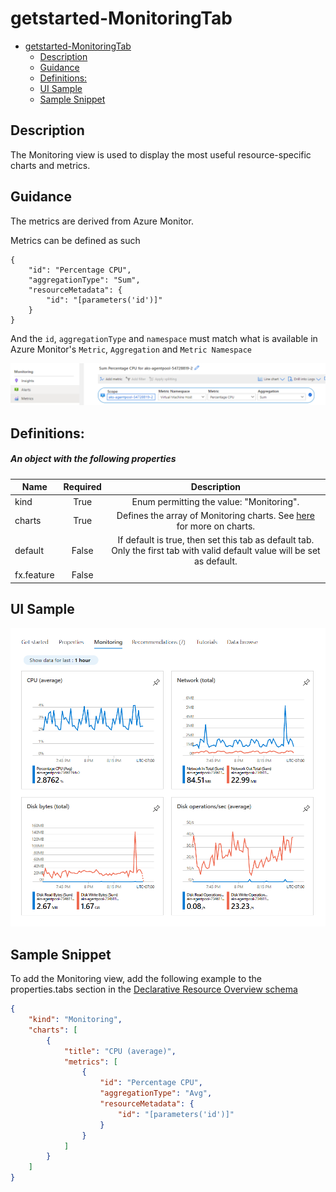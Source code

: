 <a name="getstarted-monitoringtab"></a>
# getstarted-MonitoringTab
* [getstarted-MonitoringTab](#getstarted-monitoringtab)
    * [Description](#getstarted-monitoringtab-description)
    * [Guidance](#getstarted-monitoringtab-guidance)
    * [Definitions:](#getstarted-monitoringtab-definitions)
    * [UI Sample](#getstarted-monitoringtab-ui-sample)
    * [Sample Snippet](#getstarted-monitoringtab-sample-snippet)

<a name="getstarted-monitoringtab-description"></a>
## Description
The Monitoring view is used to display the most useful resource-specific charts and metrics.
<a name="getstarted-monitoringtab-guidance"></a>
## Guidance
The metrics are derived from Azure Monitor.

Metrics can be defined as such
```
{
    "id": "Percentage CPU",
    "aggregationType": "Sum",
    "resourceMetadata": {
        "id": "[parameters('id')]"
    }
}
```
And the `id`, `aggregationType` and `namespace` must match what is available in Azure Monitor's `Metric`, `Aggregation` and `Metric Namespace`

![alt-text](../media/portalfx-cuid/MetricsMonitoring.png "Declarative Resource Overview")
 
<a name="getstarted-monitoringtab-definitions"></a>
## Definitions:
<a name="getstarted-monitoringtab-definitions-an-object-with-the-following-properties"></a>
##### An object with the following properties
| Name | Required | Description
| ---|:--:|:--:|
|kind|True|Enum permitting the value: "Monitoring".
|charts|True|Defines the array of Monitoring charts. See [here](dx-getstarted-MonitoringTab-charts.md) for more on charts.
|default|False|If default is true, then set this tab as default tab. Only the first tab with valid default value will be set as default.
|fx.feature|False|
<a name="getstarted-monitoringtab-ui-sample"></a>
## UI Sample
![alt-text](../media/dx/views/MonitoringTab.png )  
<a name="getstarted-monitoringtab-sample-snippet"></a>
## Sample Snippet
  To add the Monitoring view, add the following example to the properties.tabs section in the [Declarative Resource Overview schema](portalfx-declarative-overview.md#declarative-resource-overview-schema)

```json
{
    "kind": "Monitoring",
    "charts": [
        {
            "title": "CPU (average)",
            "metrics": [
                {
                    "id": "Percentage CPU",
                    "aggregationType": "Avg",
                    "resourceMetadata": {
                        "id": "[parameters('id')]"
                    }
                }
            ]
        }
    ]
}
```

